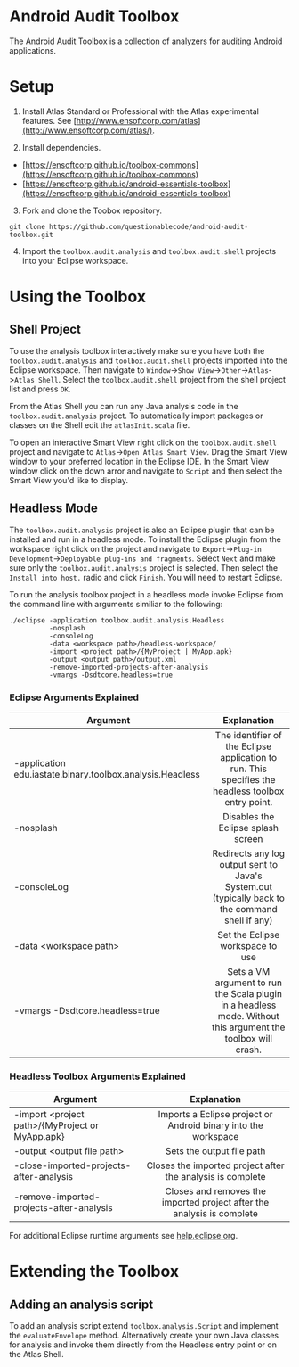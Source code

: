 Android Audit Toolbox
===============

The Android Audit Toolbox is a collection of analyzers for auditing Android applications.

# Setup

1) Install Atlas Standard or Professional with the Atlas experimental features.  See [http://www.ensoftcorp.com/atlas](http://www.ensoftcorp.com/atlas/).

2) Install dependencies.  
 - [https://ensoftcorp.github.io/toolbox-commons](https://ensoftcorp.github.io/toolbox-commons)
 - [https://ensoftcorp.github.io/android-essentials-toolbox](https://ensoftcorp.github.io/android-essentials-toolbox)

3) Fork and clone the Toobox repository.

`git clone https://github.com/questionablecode/android-audit-toolbox.git`

4) Import the `toolbox.audit.analysis` and `toolbox.audit.shell` projects into your Eclipse workspace.

# Using the Toolbox

## Shell Project

To use the analysis toolbox interactively make sure you have both the `toolbox.audit.analysis` and `toolbox.audit.shell` projects imported into the Eclipse workspace.  Then navigate to `Window`->`Show View`->`Other`->`Atlas`->`Atlas Shell`.  Select the `toolbox.audit.shell` project from the shell project list and press `OK`.

From the Atlas Shell you can run any Java analysis code in the `toolbox.audit.analysis` project.  To automatically import packages or classes on the Shell edit the `atlasInit.scala` file.

To open an interactive Smart View right click on the `toolbox.audit.shell` project and navigate to `Atlas`->`Open Atlas Smart View`.  Drag the Smart View window to your preferred location in the Eclipse IDE.  In the Smart View window click on the down arror and navigate to `Script` and then select the Smart View you'd like to display.

## Headless Mode

The `toolbox.audit.analysis` project is also an Eclipse plugin that can be installed and run in a headless mode.  To install the Eclipse plugin from the workspace right click on the project and navigate to `Export`->`Plug-in Development`->`Deployable plug-ins and fragments`.  Select `Next` and make sure only the `toolbox.audit.analysis` project is selected.  Then select the `Install into host.` radio and click `Finish`.  You will need to restart Eclipse.

To run the analysis toolbox project in a headless mode invoke Eclipse from the command line with arguments similiar to the following:

    ./eclipse -application toolbox.audit.analysis.Headless 
              -nosplash 
              -consoleLog  
              -data <workspace path>/headless-workspace/ 
              -import <project path>/{MyProject | MyApp.apk}
              -output <output path>/output.xml
              -remove-imported-projects-after-analysis
              -vmargs -Dsdtcore.headless=true
              
### Eclipse Arguments Explained

| **Argument**                                              |                                                **Explanation**                                               |
|-----------------------------------------------------------|:-------------------------------------------------------------------------------------------------------------:|
| -application edu.iastate.binary.toolbox.analysis.Headless | The identifier of the Eclipse application to run. This specifies the headless toolbox entry point.            |
| -nosplash                                                 | Disables the Eclipse splash screen                                                                            |
| -consoleLog                                               | Redirects any log output sent to Java's System.out (typically back to the command shell if any)               |
| -data &lt;workspace path&gt;                                    | Set the Eclipse workspace to use                                                                              |
| -vmargs -Dsdtcore.headless=true                           | Sets a VM argument to run the Scala plugin in a headless mode.  Without this argument the toolbox will crash. |

### Headless Toolbox Arguments Explained

| **Argument**                                    |                            **Explanation**                            |
|-------------------------------------------------|:----------------------------------------------------------------------:|
| -import &lt;project path&gt;/{MyProject or MyApp.apk} | Imports a Eclipse project or Android binary into the workspace         |
| -output &lt;output file path&gt;                      | Sets the output file path                                              |
| -close-imported-projects-after-analysis         | Closes the imported project after the analysis is complete             |
| -remove-imported-projects-after-analysis        | Closes and removes the imported project after the analysis is complete |

For additional Eclipse runtime arguments see [help.eclipse.org](http://help.eclipse.org/juno/index.jsp?topic=%2Forg.eclipse.platform.doc.isv%2Freference%2Fmisc%2Fruntime-options.html).

# Extending the Toolbox

## Adding an analysis script
To add an analysis script extend `toolbox.analysis.Script` and implement the `evaluateEnvelope` method.  Alternatively create your own Java classes for analysis and invoke them directly from the Headless entry point or on the Atlas Shell.
